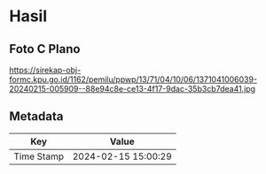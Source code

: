 # Hasil

## Foto C Plano

https://sirekap-obj-formc.kpu.go.id/1162/pemilu/ppwp/13/71/04/10/06/1371041006039-20240215-005909--88e94c8e-ce13-4f17-9dac-35b3cb7dea41.jpg


## Metadata

| Key        | Value               |
| ---------- | ------------------- |
| Time Stamp | 2024-02-15 15:00:29 |



